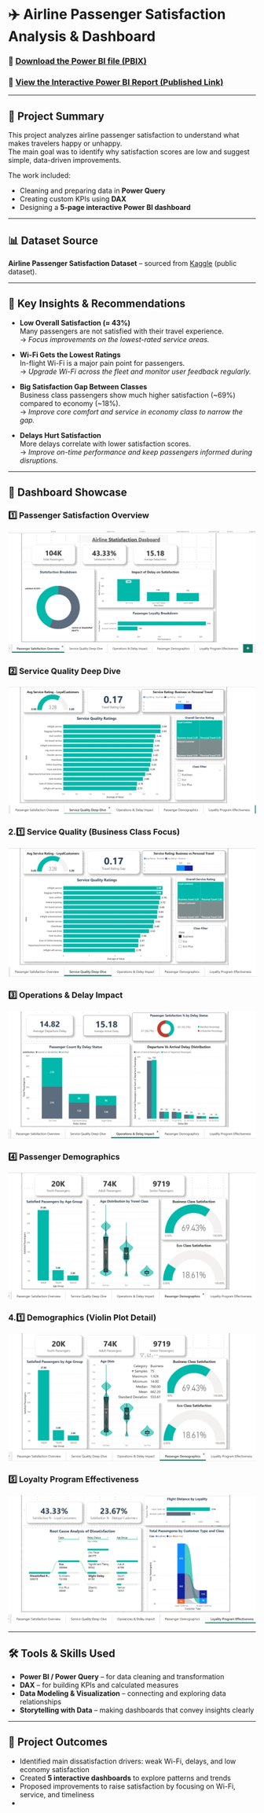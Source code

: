 # ✈️ Airline Passenger Satisfaction Analysis & Dashboard

### 📂 [Download the Power BI file (PBIX)](https://drive.google.com/file/d/1Wbhrx-ll0FHGpVVAQ09dmJa1s4iz1GqC/view?usp=sharing)  
### 🔗 [View the Interactive Power BI Report (Published Link)](URL_to_your_published_Power_BI_report)

---

## 🧩 Project Summary  
This project analyzes airline passenger satisfaction to understand what makes travelers happy or unhappy.  
The main goal was to identify why satisfaction scores are low and suggest simple, data-driven improvements.  

The work included:  
- Cleaning and preparing data in **Power Query**  
- Creating custom KPIs using **DAX**  
- Designing a **5-page interactive Power BI dashboard**

---

## 📊 Dataset Source  
**Airline Passenger Satisfaction Dataset** – sourced from [Kaggle](https://www.kaggle.com) (public dataset).

---

## 🧠 Key Insights & Recommendations  

- **Low Overall Satisfaction (≈ 43%)**  
  Many passengers are not satisfied with their travel experience.  
  → *Focus improvements on the lowest-rated service areas.*

- **Wi-Fi Gets the Lowest Ratings**  
  In-flight Wi-Fi is a major pain point for passengers.  
  → *Upgrade Wi-Fi across the fleet and monitor user feedback regularly.*

- **Big Satisfaction Gap Between Classes**  
  Business class passengers show much higher satisfaction (~69%) compared to economy (~18%).  
  → *Improve core comfort and service in economy class to narrow the gap.*

- **Delays Hurt Satisfaction**  
  More delays correlate with lower satisfaction scores.  
  → *Improve on-time performance and keep passengers informed during disruptions.*

---

## 🧭 Dashboard Showcase  

### 1️⃣ Passenger Satisfaction Overview  
![Dashboard 1: Overview](https://github.com/EmmanuelThomas2004/Power-BI-Airline-Satisfaction-Analysis/blob/main/dashboard%201.png?raw=true)

### 2️⃣ Service Quality Deep Dive  
![Dashboard 2: Service Quality](https://github.com/EmmanuelThomas2004/Power-BI-Airline-Satisfaction-Analysis/blob/main/dashboard%202.png?raw=true)

### 2.1️⃣ Service Quality (Business Class Focus)  
![Dashboard 2.1: Business Class](https://github.com/EmmanuelThomas2004/Power-BI-Airline-Satisfaction-Analysis/blob/main/dashboard%202.1.png?raw=true)

### 3️⃣ Operations & Delay Impact  
![Dashboard 3: Delay Impact](https://github.com/EmmanuelThomas2004/Power-BI-Airline-Satisfaction-Analysis/blob/main/dashboard%203.png?raw=true)

### 4️⃣ Passenger Demographics  
![Dashboard 4: Demographics](https://github.com/EmmanuelThomas2004/Power-BI-Airline-Satisfaction-Analysis/blob/main/dashboard%204.png?raw=true)

### 4.1️⃣ Demographics (Violin Plot Detail)  
![Dashboard 4.1: Demographic Detail](https://github.com/EmmanuelThomas2004/Power-BI-Airline-Satisfaction-Analysis/blob/main/dashboard%204.1.png?raw=true)

### 5️⃣ Loyalty Program Effectiveness  
![Dashboard 5: Loyalty Program](https://github.com/EmmanuelThomas2004/Power-BI-Airline-Satisfaction-Analysis/blob/main/dashboard%205.png?raw=true)

---

## 🛠️ Tools & Skills Used  
- **Power BI / Power Query** – for data cleaning and transformation  
- **DAX** – for building KPIs and calculated measures  
- **Data Modeling & Visualization** – connecting and exploring data relationships  
- **Storytelling with Data** – making dashboards that convey insights clearly  

---

## 🎯 Project Outcomes  
- Identified main dissatisfaction drivers: weak Wi-Fi, delays, and low economy satisfaction  
- Created **5 interactive dashboards** to explore patterns and trends  
- Proposed improvements to raise satisfaction by focusing on Wi-Fi, service, and timeliness  
-
